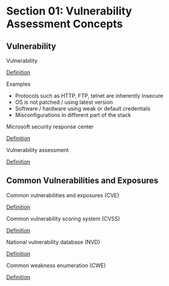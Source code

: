 # Section 01: Vulnerability Assessment Concepts

## Vulnerability
Vulnerability

[Definition](../definitions/definitions_V.md#vulnerability)

Examples
- Protocols such as HTTP, FTP, telnet are inherently insecure
- OS is not patched / using latest version
- Software / hardware using weak or default credentials
- Misconfigurations in different part of the stack

Microsoft security response center

[Definition](../definitions/definitions_M.md#microsoft-security-response-center)

Vulnerability assessment

[Definition](../definitions/definitions_V.md#vulnerability-assesment)

## Common Vulnerabilities and Exposures
Common vulnerabilities and exposures (CVE)

[Definition](../definitions/definitions_C.md#common-vulnerabilities-and-exposures)

Common vulnerability scoring system (CVSS)

[Definition](../definitions/definitions_C.md#common-vulnerability-scoring-system)

National vulnerability database (NVD)

[Definition](../definitions/definitions_N.md#national-vulnerability-database-nvd)

Common weakness enumeration (CWE)

[Definition](../definitions/definitions_C.md#common-weakness-enumeration)
